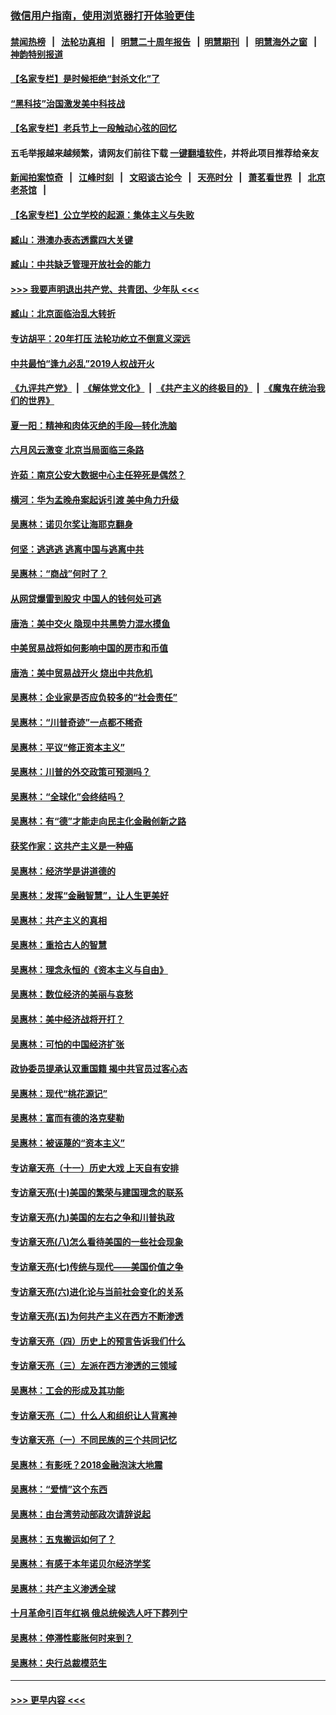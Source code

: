 ### [微信用户指南，使用浏览器打开体验更佳](https://github.com/gfw-breaker/banned-news1/blob/master/indexes/wechat-guide.md?t=0)
#### [禁闻热榜](热点新闻.md?t=0)  &nbsp;&nbsp;|&nbsp;&nbsp; [法轮功真相](https://github.com/gfw-breaker/truth/blob/master/README.md?t=0) &nbsp;&nbsp;|&nbsp;&nbsp; [明慧二十周年报告](https://github.com/gfw-breaker/mh-reports/blob/master/README.md?t=0) &nbsp;&nbsp;|&nbsp;&nbsp;[明慧期刊](https://github.com/gfw-breaker/mh-qikan) &nbsp;&nbsp;|&nbsp;&nbsp; [明慧海外之窗](https://github.com/gfw-breaker/mh-news/blob/master/README.md?t=0) &nbsp;&nbsp;|&nbsp;&nbsp; [神韵特别报道](https://github.com/gfw-breaker/mh-news/blob/master/shenyun.md?t=0)
#### [【名家专栏】是时候拒绝“封杀文化”了](../pages/nsc423/n11814093.md?t=02100022) 
#### [“黑科技”治国激发美中科技战](../pages/nsc423/n11638056.md?t=02100022) 
#### [【名家专栏】老兵节上一段触动心弦的回忆](../pages/nsc423/n11646016.md?t=02100022) 
#### 五毛举报越来越频繁，请网友们前往下载 [一键翻墙软件](https://github.com/gfw-breaker/ssr-accounts)，并将此项目推荐给亲友
#### [新闻拍案惊奇](https://github.com/gfw-breaker/banned-news1/blob/master/pages/link4.md) &nbsp;&nbsp;|&nbsp;&nbsp; [江峰时刻](https://github.com/gfw-breaker/banned-news1/blob/master/pages/link4.md) &nbsp;&nbsp;|&nbsp;&nbsp; [文昭谈古论今](https://github.com/gfw-breaker/banned-news1/blob/master/pages/link4.md) &nbsp;&nbsp;|&nbsp;&nbsp; [天亮时分](https://github.com/gfw-breaker/banned-news1/blob/master/pages/link4.md) &nbsp;&nbsp;|&nbsp;&nbsp; [萧茗看世界](https://github.com/gfw-breaker/banned-news1/blob/master/pages/link4.md) &nbsp;&nbsp;|&nbsp;&nbsp; [北京老茶馆](https://github.com/gfw-breaker/banned-news1/blob/master/pages/link4.md) &nbsp;&nbsp;|&nbsp;&nbsp; 
#### [【名家专栏】公立学校的起源：集体主义与失败](../pages/nsc423/n11601833.md?t=02100022) 
#### [臧山：港澳办表态透露四大关键](../pages/nsc423/n11421628.md?t=02100022) 
#### [臧山：中共缺乏管理开放社会的能力](../pages/nsc423/n11407457.md?t=02100022) 
#### [>>> 我要声明退出共产党、共青团、少年队 <<<](https://github.com/begood0513/goodnews/blob/master/quit/letter.md) 
#### [臧山：北京面临治乱大转折](../pages/nsc423/n11406895.md?t=02100022) 
#### [专访胡平：20年打压 法轮功屹立不倒意义深远](../pages/nsc423/n11398800.md?t=02100022) 
#### [中共最怕“逢九必乱”2019人权战开火](../pages/nsc423/n11385248.md?t=02100022) 
#### [《九评共产党》](https://github.com/begood0513/9ping.md/blob/master/README.md) &nbsp;|&nbsp; [《解体党文化》](../../../../jtdwh.md/blob/master/README.md)  &nbsp;|&nbsp; [《共产主义的终极目的》](../../../../gczydzjmd.md/blob/master/README.md) &nbsp;|&nbsp; [《魔鬼在统治我们的世界》](../../../../mgztzwmdsj.md/blob/master/README.md) 
#### [夏一阳：精神和肉体灭绝的手段—转化洗脑](../pages/nsc423/n11368250.md?t=02100022) 
#### [六月风云激变 北京当局面临三条路](../pages/nsc423/n11313668.md?t=02100022) 
#### [许茹：南京公安大数据中心主任猝死是偶然？](../pages/nsc423/n11064744.md?t=02100022) 
#### [横河：华为孟晚舟案起诉引渡 美中角力升级](../pages/nsc423/n11027230.md?t=02100022) 
#### [吴惠林：诺贝尔奖让海耶克翻身](../pages/nsc423/n10890049.md?t=02100022) 
#### [何坚：逃逃逃 逃离中国与逃离中共](../pages/nsc423/n10592891.md?t=02100022) 
#### [吴惠林：“商战”何时了？](../pages/nsc423/n10573558.md?t=02100022) 
#### [从网贷爆雷到股灾 中国人的钱何处可逃](../pages/nsc423/n10572800.md?t=02100022) 
#### [唐浩：美中交火 隐现中共黑势力混水摸鱼](../pages/nsc423/n10544040.md?t=02100022) 
#### [中美贸易战将如何影响中国的房市和币值](../pages/nsc423/n10543697.md?t=02100022) 
#### [唐浩：美中贸易战开火 烧出中共危机](../pages/nsc423/n10540126.md?t=02100022) 
#### [吴惠林：企业家是否应负较多的“社会责任”](../pages/nsc423/n10535022.md?t=02100022) 
#### [吴惠林：“川普奇迹”一点都不稀奇](../pages/nsc423/n10512808.md?t=02100022) 
#### [吴惠林：平议“修正资本主义”](../pages/nsc423/n10495724.md?t=02100022) 
#### [吴惠林：川普的外交政策可预测吗？](../pages/nsc423/n10462387.md?t=02100022) 
#### [吴惠林：“全球化”会终结吗？](../pages/nsc423/n10452838.md?t=02100022) 
#### [吴惠林：有“德”才能走向民主化金融创新之路](../pages/nsc423/n10432292.md?t=02100022) 
#### [获奖作家：这共产主义是一种癌](../pages/nsc423/n10431541.md?t=02100022) 
#### [吴惠林：经济学是讲道德的](../pages/nsc423/n10398014.md?t=02100022) 
#### [吴惠林：发挥“金融智慧”，让人生更美好](../pages/nsc423/n10375019.md?t=02100022) 
#### [吴惠林：共产主义的真相](../pages/nsc423/n10351394.md?t=02100022) 
#### [吴惠林：重拾古人的智慧](../pages/nsc423/n10337691.md?t=02100022) 
#### [吴惠林：理念永恒的《资本主义与自由》](../pages/nsc423/n10316274.md?t=02100022) 
#### [吴惠林：数位经济的美丽与哀愁](../pages/nsc423/n10292946.md?t=02100022) 
#### [吴惠林：美中经济战将开打？](../pages/nsc423/n10258825.md?t=02100022) 
#### [吴惠林：可怕的中国经济扩张](../pages/nsc423/n10219147.md?t=02100022) 
#### [政协委员提承认双重国籍 揭中共官员过客心态](../pages/nsc423/n10208809.md?t=02100022) 
#### [吴惠林：现代“桃花源记”](../pages/nsc423/n10185234.md?t=02100022) 
#### [吴惠林：富而有德的洛克斐勒](../pages/nsc423/n10142264.md?t=02100022) 
#### [吴惠林：被诬蔑的“资本主义”](../pages/nsc423/n10124816.md?t=02100022) 
#### [专访章天亮（十一）历史大戏 上天自有安排](../pages/nsc423/n10094905.md?t=02100022) 
#### [专访章天亮(十)美国的繁荣与建国理念的联系](../pages/nsc423/n10094899.md?t=02100022) 
#### [专访章天亮(九)美国的左右之争和川普执政](../pages/nsc423/n10094889.md?t=02100022) 
#### [专访章天亮(八)怎么看待美国的一些社会现象](../pages/nsc423/n10094857.md?t=02100022) 
#### [专访章天亮(七)传统与现代——美国价值之争](../pages/nsc423/n10093140.md?t=02100022) 
#### [专访章天亮(六)进化论与当前社会变化的关系](../pages/nsc423/n10092036.md?t=02100022) 
#### [专访章天亮(五)为何共产主义在西方不断渗透](../pages/nsc423/n10083620.md?t=02100022) 
#### [专访章天亮（四）历史上的预言告诉我们什么](../pages/nsc423/n10083606.md?t=02100022) 
#### [专访章天亮（三）左派在西方渗透的三领域](../pages/nsc423/n10081115.md?t=02100022) 
#### [吴惠林：工会的形成及其功能](../pages/nsc423/n10080633.md?t=02100022) 
#### [专访章天亮（二）什么人和组织让人背离神](../pages/nsc423/n10076637.md?t=02100022) 
#### [专访章天亮（一）不同民族的三个共同记忆](../pages/nsc423/n10074188.md?t=02100022) 
#### [吴惠林：有影呒？2018金融泡沫大地震](../pages/nsc423/n10040534.md?t=02100022) 
#### [吴惠林：“爱情”这个东西](../pages/nsc423/n10019423.md?t=02100022) 
#### [吴惠林：由台湾劳动部政次请辞说起](../pages/nsc423/n9979679.md?t=02100022) 
#### [吴惠林：五鬼搬运如何了？](../pages/nsc423/n9925338.md?t=02100022) 
#### [吴惠林：有感于本年诺贝尔经济学奖](../pages/nsc423/n9871883.md?t=02100022) 
#### [吴惠林：共产主义渗透全球](../pages/nsc423/n9812748.md?t=02100022) 
#### [十月革命引百年红祸 俄总统候选人吁下葬列宁](../pages/nsc423/n9810182.md?t=02100022) 
#### [吴惠林：停滞性膨胀何时来到？](../pages/nsc423/n9764136.md?t=02100022) 
#### [吴惠林：央行总裁模范生](../pages/nsc423/n9728134.md?t=02100022) 

----
#### [ >>> 更早内容 <<< ](../indexes/nsc423-earlier.md)

